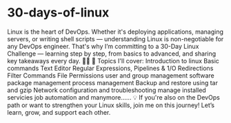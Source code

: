 # 30-days-of-linux
Linux is the heart of DevOps. Whether it's deploying applications, managing servers, or writing shell scripts — understanding Linux is non-negotiable for any DevOps engineer.
That's why I’m committing to a 30-Day Linux Challenge — learning step by step, from basics to advanced, and sharing key takeaways every day. 🔧📘
🧩 Topics I'll cover:
Introduction to linux
Basic commands
Text Editor
Regular Expressions, Pipelines & 1/O Redirections
Filter Commands
File Permissions
user and group management
software package management
process management
Backup and restore using tar and gzip
Network configuration and troubleshooting
manage installed servicies
job automation
and manymore......
💡 If you're also on the DevOps path or want to strengthen your Linux skills, join me on this journey! Let’s learn, grow, and support each other. 
